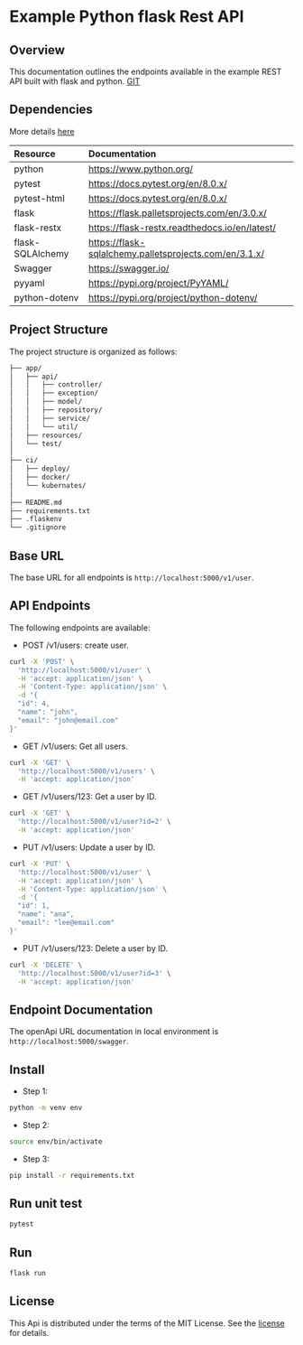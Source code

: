 # Example Python flask Rest API

## Overview

This documentation outlines the endpoints available in the example REST API built with flask and python.
[GIT](https://github.com/jorgecodelia/apiFlaskExample)

## Dependencies

More details [here](requirements.txt)

| Resource          | Documentation                                             | 
|:------------------|:----------------------------------------------------------|
| python            | https://www.python.org/                                   |
| pytest            | https://docs.pytest.org/en/8.0.x/                         |
| pytest-html       | https://docs.pytest.org/en/8.0.x/                         |
| flask             | https://flask.palletsprojects.com/en/3.0.x/               |
| flask-restx       | https://flask-restx.readthedocs.io/en/latest/             |
| flask-SQLAlchemy  | https://flask-sqlalchemy.palletsprojects.com/en/3.1.x/    |
| Swagger           | https://swagger.io/                                       |
| pyyaml            | https://pypi.org/project/PyYAML/                          |
| python-dotenv     | https://pypi.org/project/python-dotenv/                   | 



## Project Structure

The project structure is organized as follows:

```sh
├── app/
│   ├── api/
│   │   ├── controller/
│   │   ├── exception/
│   │   ├── model/
│   │   ├── repository/
│   │   ├── service/
│   │   └── util/
│   ├── resources/
│   └── test/
│
├── ci/
│   ├── deploy/
│   ├── docker/
│   └── kubernates/
│
├── README.md
├── requirements.txt
├── .flaskenv
└── .gitignore
```

## Base URL

The base URL for all endpoints is `http://localhost:5000/v1/user`.

## API Endpoints
The following endpoints are available:

* POST /v1/users: create user.
```sh
curl -X 'POST' \
  'http://localhost:5000/v1/user' \
  -H 'accept: application/json' \
  -H 'Content-Type: application/json' \
  -d '{
  "id": 4,
  "name": "john",
  "email": "john@email.com"
}'
```

* GET /v1/users: Get all users.
```sh
curl -X 'GET' \
  'http://localhost:5000/v1/users' \
  -H 'accept: application/json'
```

* GET /v1/users/123: Get a user by ID.
```sh
curl -X 'GET' \
  'http://localhost:5000/v1/user?id=2' \
  -H 'accept: application/json'
```

* PUT /v1/users: Update a user by ID.
```sh
curl -X 'PUT' \
  'http://localhost:5000/v1/user' \
  -H 'accept: application/json' \
  -H 'Content-Type: application/json' \
  -d '{
  "id": 1,
  "name": "ana",
  "email": "lee@email.com"
}'

```

* PUT /v1/users/123: Delete a user by ID.
```sh
curl -X 'DELETE' \
  'http://localhost:5000/v1/user?id=3' \
  -H 'accept: application/json'

```

## Endpoint Documentation 

The openApi URL documentation in local environment is `http://localhost:5000/swagger`.

## Install
* Step 1:
```sh
python -m venv env
```
* Step 2:
```sh
source env/bin/activate
```
* Step 3:
```sh
pip install -r requirements.txt
```

## Run unit test
```sh
pytest
```

## Run
```sh
flask run
```

## License
This Api is distributed under the terms of the MIT License. See the [license](LICENSE.md) for details.